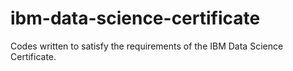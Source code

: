 # ibm-data-science-certificate
Codes written to satisfy the requirements of the IBM Data Science Certificate.
